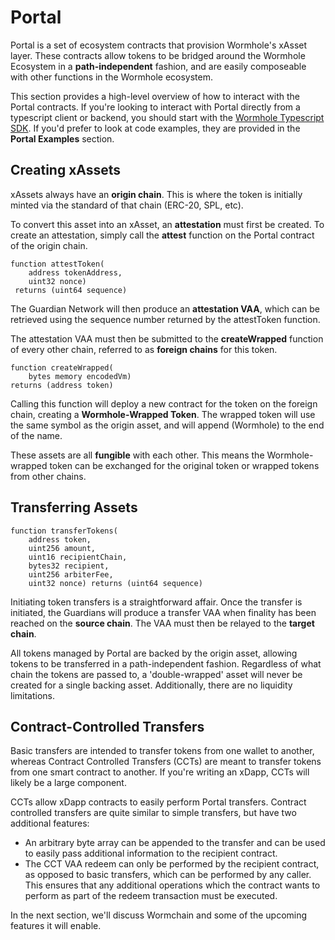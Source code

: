# Portal

Portal is a set of ecosystem contracts that provision Wormhole's xAsset layer. These contracts allow tokens to be bridged around the Wormhole Ecosystem in a **path-independent** fashion, and are easily composeable with other functions in the Wormhole ecosystem.

This section provides a high-level overview of how to interact with the Portal contracts. If you're looking to interact with Portal directly from a typescript client or backend, you should start with the [Wormhole Typescript SDK](https://www.npmjs.com/package/@certusone/wormhole-sdk). If you'd prefer to look at code examples, they are provided in the **Portal Examples** section. 

## Creating xAssets

xAssets always have an **origin chain**. This is where the token is initially minted via the standard of that chain (ERC-20, SPL, etc).

To convert this asset into an xAsset, an **attestation** must first be created. To create an attestation, simply call the **attest** function on the Portal contract of the origin chain.

    function attestToken(
        address tokenAddress,
        uint32 nonce)
     returns (uint64 sequence)

The Guardian Network will then produce an **attestation VAA**, which can be retrieved using the sequence number returned by the attestToken function.

The attestation VAA must then be submitted to the **createWrapped** function of every other chain, referred to as **foreign chains** for this token.

    function createWrapped(
        bytes memory encodedVm)
    returns (address token)

Calling this function will deploy a new contract for the token on the foreign chain, creating a **Wormhole-Wrapped Token**. The wrapped token will use the same symbol as the origin asset, and will append (Wormhole) to the end of the name.

These assets are all **fungible** with each other. This means the Wormhole-wrapped token can be exchanged for the original token or wrapped tokens from other chains.

## Transferring Assets

    function transferTokens(
        address token,
        uint256 amount,
        uint16 recipientChain,
        bytes32 recipient,
        uint256 arbiterFee,
        uint32 nonce) returns (uint64 sequence)

Initiating token transfers is a straightforward affair. Once the transfer is initiated, the Guardians will produce a transfer VAA when finality has been reached on the **source chain**. The VAA must then be relayed to the **target chain**.

All tokens managed by Portal are backed by the origin asset, allowing tokens to be transferred in a path-independent fashion. Regardless of what chain the tokens are passed to, a 'double-wrapped' asset will never be created for a single backing asset. Additionally, there are no liquidity limitations.

## Contract-Controlled Transfers

Basic transfers are intended to transfer tokens from one wallet to another, whereas Contract Controlled Transfers (CCTs) are meant to transfer tokens from one smart contract to another. If you're writing an xDapp, CCTs will likely be a large component.

CCTs allow xDapp contracts to easily perform Portal transfers. Contract controlled transfers are quite similar to simple transfers, but have two additional features:

- An arbitrary byte array can be appended to the transfer and can be used to easily pass additional information to the recipient contract.
- The CCT VAA redeem can only be performed by the recipient contract, as opposed to basic transfers, which can be performed by any caller. This ensures that any additional operations which the contract wants to perform as part of the redeem transaction must be executed.

In the next section, we'll discuss Wormchain and some of the upcoming features it will enable.
